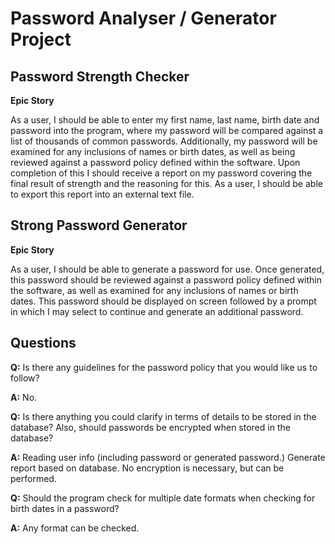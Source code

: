 # Password Analyser / Generator Project

## Password Strength Checker

**Epic Story**

As a user, I should be able to enter my first name, last name, birth date and password into the program, where my password will be compared against a list of thousands of common passwords. Additionally, my password will be examined for any inclusions of names or birth dates, as well as being reviewed against a password policy defined within the software. Upon completion of this I should receive a report on my password covering the final result of strength and the reasoning for this. As a user, I should be able to export this report into an external text file.

## Strong Password Generator

**Epic Story**

As a user, I should be able to generate a password for use. Once generated, this password should be reviewed against a password policy defined within the software, as well as examined for any inclusions of names or birth dates. This password should be displayed on screen followed by a prompt in which I may select to continue and generate an additional password.

## Questions

**Q:** Is there any guidelines for the password policy that you would like us to follow?

**A:** No.

**Q:** Is there anything you could clarify in terms of details to be stored in the database? Also, should passwords be encrypted when stored in the database?

**A:** Reading user info (including password or generated password.) Generate report based on database. No encryption is necessary, but can be performed.

**Q:** Should the program check for multiple date formats when checking for birth dates in a password?

**A:** Any format can be checked.
